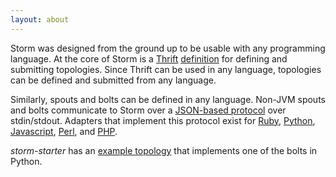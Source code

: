```yaml
---
layout: about
---
```


Storm was designed from the ground up to be usable with any programming language. At the core of Storm is a [Thrift](http://thrift.apache.org/) [definition](https://github.com/nathanmarz/storm/blob/master/src/storm.thrift) for defining and submitting topologies. Since Thrift can be used in any language, topologies can be defined and submitted from any language.

Similarly, spouts and bolts can be defined in any language. Non-JVM spouts and bolts communicate to Storm over a [JSON-based protocol](https://github.com/nathanmarz/storm/wiki/Multilang-protocol) over stdin/stdout. Adapters that implement this protocol exist for [Ruby](https://github.com/nathanmarz/storm/blob/master/src/multilang/rb/storm.rb), [Python](https://github.com/nathanmarz/storm/blob/master/src/multilang/py/storm.py), [Javascript](https://github.com/Lazyshot/storm-node), [Perl](https://github.com/gphat/io-storm), and [PHP](https://github.com/lazyshot/storm-php).

*storm-starter* has an [example topology](https://github.com/nathanmarz/storm-starter/blob/master/src/jvm/storm/starter/WordCountTopology.java) that implements one of the bolts in Python.